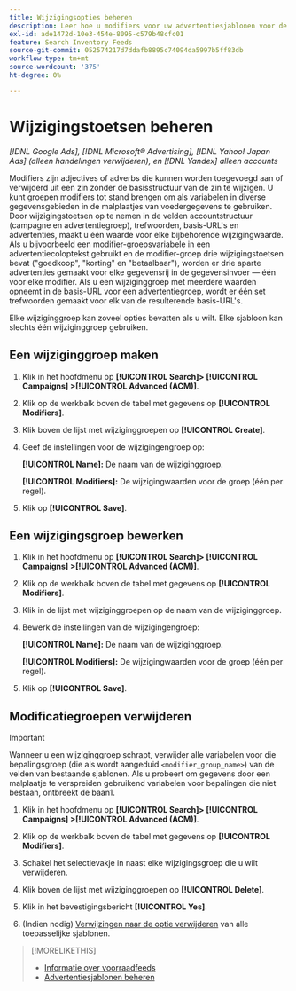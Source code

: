 ```yaml
---
title: Wijzigingsopties beheren
description: Leer hoe u modifiers voor uw advertentiesjablonen voor de invoer van inventarisgegevens configureert en beheert.
exl-id: ade1472d-10e3-454e-8095-c579b48cfc01
feature: Search Inventory Feeds
source-git-commit: 052574217d7ddafb8895c74094da5997b5ff83db
workflow-type: tm+mt
source-wordcount: '375'
ht-degree: 0%

---
```


# Wijzigingstoetsen beheren

*[!DNL Google Ads], [!DNL Microsoft® Advertising], [!DNL Yahoo! Japan Ads] (alleen handelingen verwijderen), en [!DNL Yandex] alleen accounts*

Modifiers zijn adjectives of adverbs die kunnen worden toegevoegd aan of verwijderd uit een zin zonder de basisstructuur van de zin te wijzigen. U kunt groepen modifiers tot stand brengen om als variabelen in diverse gegevensgebieden in de malplaatjes van voedergegevens te gebruiken. Door wijzigingstoetsen op te nemen in de velden accountstructuur (campagne en advertentiegroep), trefwoorden, basis-URL&#39;s en advertenties, maakt u één waarde voor elke bijbehorende wijzigingwaarde. Als u bijvoorbeeld een modifier-groepsvariabele in een advertentiecoloptekst gebruikt en de modifier-groep drie wijzigingstoetsen bevat (&quot;goedkoop&quot;, &quot;korting&quot; en &quot;betaalbaar&quot;), worden er drie aparte advertenties gemaakt voor elke gegevensrij in de gegevensinvoer — één voor elke modifier. Als u een wijziginggroep met meerdere waarden opneemt in de basis-URL voor een advertentiegroep, wordt er één set trefwoorden gemaakt voor elk van de resulterende basis-URL&#39;s.

Elke wijziginggroep kan zoveel opties bevatten als u wilt. Elke sjabloon kan slechts één wijziginggroep gebruiken.

## Een wijziginggroep maken

1. Klik in het hoofdmenu op **[!UICONTROL Search]> [!UICONTROL Campaigns] >[!UICONTROL Advanced (ACM)]**.

1. Klik op de werkbalk boven de tabel met gegevens op **[!UICONTROL Modifiers]**.

1. Klik boven de lijst met wijziginggroepen op **[!UICONTROL Create]**.

1. Geef de instellingen voor de wijzigingengroep op:

   **[!UICONTROL Name]:** De naam van de wijziginggroep.

   **[!UICONTROL Modifiers]:** De wijzigingwaarden voor de groep (één per regel).

1. Klik op **[!UICONTROL Save]**.

## Een wijzigingsgroep bewerken

1. Klik in het hoofdmenu op **[!UICONTROL Search]> [!UICONTROL Campaigns] >[!UICONTROL Advanced (ACM)]**.

1. Klik op de werkbalk boven de tabel met gegevens op **[!UICONTROL Modifiers]**.

1. Klik in de lijst met wijziginggroepen op de naam van de wijziginggroep.

1. Bewerk de instellingen van de wijzigingengroep:

   **[!UICONTROL Name]:** De naam van de wijziginggroep.

   **[!UICONTROL Modifiers]:** De wijzigingwaarden voor de groep (één per regel).

1. Klik op **[!UICONTROL Save]**.

## Modificatiegroepen verwijderen

>[!IMPORTANT]
>
>Wanneer u een wijziginggroep schrapt, verwijder alle variabelen voor die bepalingsgroep (die als wordt aangeduid `<modifier_group_name>`) van de velden van bestaande sjablonen. Als u probeert om gegevens door een malplaatje te verspreiden gebruikend variabelen voor bepalingen die niet bestaan, ontbreekt de baan1.

1. Klik in het hoofdmenu op **[!UICONTROL Search]> [!UICONTROL Campaigns] >[!UICONTROL Advanced (ACM)]**.

1. Klik op de werkbalk boven de tabel met gegevens op **[!UICONTROL Modifiers]**.

1. Schakel het selectievakje in naast elke wijzigingsgroep die u wilt verwijderen.

1. Klik boven de lijst met wijziginggroepen op **[!UICONTROL Delete]**.

1. Klik in het bevestigingsbericht **[!UICONTROL Yes]**.

1. (Indien nodig) [Verwijzingen naar de optie verwijderen](/help/search-social-commerce/campaign-management/inventory-feeds/ad-templates/ad-template-manage.md) van alle toepasselijke sjablonen.

>[!MORELIKETHIS]
>
>* [Informatie over voorraadfeeds](/help/search-social-commerce/campaign-management/inventory-feeds/inventory-feeds-about.md)
>* [Advertentiesjablonen beheren](/help/search-social-commerce/campaign-management/inventory-feeds/ad-templates/ad-template-manage.md)
